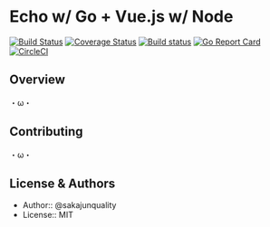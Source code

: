 Echo w/ Go + Vue.js w/ Node
=================================
[![Build Status](https://travis-ci.org/sakajunquality/echo-vue.svg?branch=master)](https://travis-ci.org/sakajunquality/echo-vue)
[![Coverage Status](https://coveralls.io/repos/github/sakajunquality/echo-vue/badge.svg?branch=master)](https://coveralls.io/github/sakajunquality/echo-vue?branch=master)
[![Build status](https://ci.appveyor.com/api/projects/status/gwn6wx9wln95la7m?svg=true)](https://ci.appveyor.com/project/sakajunquality/echo-vue)
[![Go Report Card](https://goreportcard.com/badge/github.com/sakajunquality/echo-vue)](https://goreportcard.com/report/github.com/sakajunquality/echo-vue)
[![CircleCI](https://circleci.com/gh/sakajunquality/echo-vue.svg?style=svg)](https://circleci.com/gh/sakajunquality/echo-vue)


Overview
------------
・ω・

Contributing
------------
・ω・


License & Authors
------------
- Author:: @sakajunquality
- License:: MIT